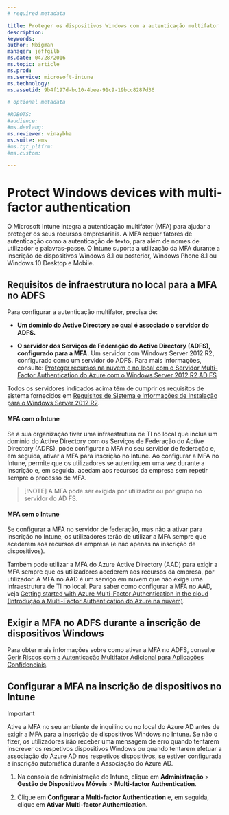 ```yaml
---
# required metadata

title: Proteger os dispositivos Windows com a autenticação multifator | Microsoft Intune
description:
keywords:
author: Nbigman
manager: jeffgilb
ms.date: 04/28/2016
ms.topic: article
ms.prod:
ms.service: microsoft-intune
ms.technology:
ms.assetid: 9b4f197d-bc10-4bee-91c9-19bcc8287d36

# optional metadata

#ROBOTS:
#audience:
#ms.devlang:
ms.reviewer: vinaybha
ms.suite: ems
#ms.tgt_pltfrm:
#ms.custom:

---
```


# Protect Windows devices with multi-factor authentication
O Microsoft Intune integra a autenticação multifator (MFA) para ajudar a proteger os seus recursos empresariais. A MFA requer fatores de autenticação como a autenticação de texto, para além de nomes de utilizador e palavras-passe. O Intune suporta a utilização da MFA durante a inscrição de dispositivos Windows 8.1 ou posterior, Windows Phone 8.1 ou Windows 10 Desktop e Mobile. 

## Requisitos de infraestrutura no local para a MFA no ADFS
Para configurar a autenticação multifator, precisa de:

-   **Um domínio do Active Directory ao qual é associado o servidor do ADFS.**

-   **O servidor dos Serviços de Federação do Active Directory (ADFS), configurado para a MFA.** Um servidor com Windows Server 2012 R2, configurado como um servidor do ADFS. Para mais informações, consulte: [Proteger recursos na nuvem e no local com o Servidor Multi-Factor Authentication do Azure com o Windows Server 2012 R2 AD FS](https://azure.microsoft.com/en-us/documentation/articles/multi-factor-authentication-get-started-adfs-w2k12/)

Todos os servidores indicados acima têm de cumprir os requisitos de sistema fornecidos em [Requisitos de Sistema e Informações de Instalação para o Windows Server 2012 R2](http://technet.microsoft.com/library/dn303418.aspx).

#### MFA com o Intune
Se a sua organização tiver uma infraestrutura de TI no local que inclua um domínio do Active Directory com os Serviços de Federação do Active Directory (ADFS), pode configurar a MFA no seu servidor de federação e, em seguida, ativar a MFA para inscrição no Intune. Ao configurar a MFA no Intune, permite que os utilizadores se autentiquem uma vez durante a inscrição e, em seguida, acedam aos recursos da empresa sem repetir sempre o processo de MFA.

>[!NOTE] A MFA pode ser exigida por utilizador ou por grupo no servidor do AD FS.  

#### MFA sem o Intune
Se configurar a MFA no servidor de federação, mas não a ativar para inscrição no Intune, os utilizadores terão de utilizar a MFA sempre que acederem aos recursos da empresa (e não apenas na inscrição de dispositivos).

Também pode utilizar a MFA do Azure Active Directory (AAD) para exigir a MFA sempre que os utilizadores acederem aos recursos da empresa, por utilizador. A MFA no AAD é um serviço em nuvem que não exige uma infraestrutura de TI no local. Para saber como configurar a MFA no AAD, veja [Getting started with Azure Multi-Factor Authentication in the cloud (Introdução à Multi-Factor Authentication do Azure na nuvem)](https://azure.microsoft.com/en-us/documentation/articles/multi-factor-authentication-get-started-cloud/).

## Exigir a MFA no ADFS durante a inscrição de dispositivos Windows
Para obter mais informações sobre como ativar a MFA no ADFS, consulte [Gerir Riscos com a Autenticação Multifator Adicional para Aplicações Confidenciais](http://technet.microsoft.com/library/dn280949.aspx).

## Configurar a MFA na inscrição de dispositivos no Intune
>[!Important]  
>Ative a MFA no seu ambiente de inquilino ou no local do Azure AD antes de exigir a MFA para a inscrição de dispositivos Windows no Intune. Se não o fizer, os utilizadores irão receber uma mensagem de erro quando tentarem inscrever os respetivos dispositivos Windows ou quando tentarem efetuar a associação do Azure AD nos respetivos dispositivos, se estiver configurada a inscrição automática durante a Associação do Azure AD.

1.  Na consola de administração do Intune, clique em **Administração** &gt; **Gestão de Dispositivos Móveis** &gt; **Multi-factor Authentication**.

2.  Clique em **Configurar a Multi-factor Authentication** e, em seguida, clique em **Ativar Multi-factor Authentication**.



<!--HONumber=Jun16_HO1-->


